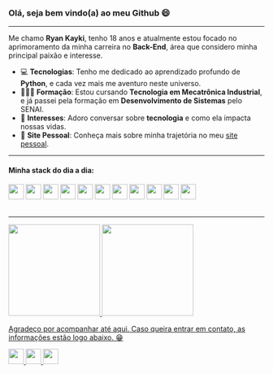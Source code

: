 ### Olá, seja bem vindo(a) ao meu Github 😄

----

Me chamo **Ryan Kayki**, tenho 18 anos e atualmente estou focado no aprimoramento da minha carreira no **Back-End**, área que considero minha principal paixão e interesse.

- 💻 **Tecnologias**: Tenho me dedicado ao aprendizado profundo de **Python**, e cada vez mais me aventuro neste universo.
- 👨🏾‍💻 **Formação**: Estou cursando **Tecnologia em Mecatrônica Industrial**, e já passei pela formação em **Desenvolvimento de Sistemas** pelo SENAI.
- 👥 **Interesses**: Adoro conversar sobre **tecnologia** e como ela impacta nossas vidas.
- 🔗 **Site Pessoal**: Conheça mais sobre minha trajetória no meu [site pessoal](https://ryankayki.vercel.app/).

----
#### Minha stack do dia a dia: 
<div>
  <img height="30em" src="https://img.shields.io/badge/React-20232A?style=for-the-badge&logo=react&logoColor=61DAFB">
  <img height="30em" src="https://img.shields.io/badge/next.js-20232A?style=for-the-badge&logo=next.js&logoColor=white">
  <img height="30em" src="https://img.shields.io/badge/Python-3776AB?style=for-the-badge&logo=python&logoColor=white">
  <img height="30em" src="https://img.shields.io/badge/JavaScript-F7DF1E?style=for-the-badge&logo=javascript&logoColor=white">
  <img height="30em" src="https://img.shields.io/badge/GIT-E34F26?style=for-the-badge&logo=git&logoColor=white">
  <img height="30em" src="https://img.shields.io/badge/GITHUB-2D333B?style=for-the-badge&logo=github&logoColor=white">
  <img height="30em" src="https://img.shields.io/badge/Windows-0078D6?style=for-the-badge&logo=windows&logoColor=white">
  <img height="30em" src="https://img.shields.io/badge/MySQL-00000F?style=for-the-badge&logo=mysql&logoColor=white">
  <img height="30em" src="https://img.shields.io/badge/Flask-000000?style=for-the-badge&logo=flask&logoColor=white">
  <img height="30em" src="https://img.shields.io/badge/VERCEL-2D333B?style=for-the-badge&logo=vercel&logoColor=white">
  <img height="30em" src="https://img.shields.io/badge/Visual_Studio_Code-0078D4?style=for-the-badge&logo=visual%20studio%20code&logoColor=white">
</div>
</br>

----

<div>
<a href="https://github.com/RyanKayki">
<img loading="lazy" height="180em" src="https://github-readme-stats.vercel.app/api/top-langs/?username=RyanKayki&layout=compact&langs_count=7&theme=dobrinext-midnight&bg_color=0d1117&text_color=c9d1d9"/>
<img loading="lazy" height="180em" src="https://github-readme-stats.vercel.app/api?username=RyanKayki&show_icons=true&theme=dobrinext-midnight&include_all_commits=true&count_private=true&bg_color=0d1117&text_color=c9d1d9"/>
</div>

<p align="left">Agradeço por acompanhar até aqui. Caso queira entrar em contato, as informações estão logo abaixo. 😁</p>

<a href="https://www.linkedin.com/in/ryan-kayki-pedroso-santos-752723294/">
  <img height="30em" src="https://img.shields.io/badge/LINKEDIN-0077B5?style=for-the-badge&logo=linkedin&logoColor=white">
</a>

<a href="mailto:ryan.santos.senai@gmail.com">
  <img height="30em" src="https://img.shields.io/badge/EMAIL-BB001B?style=for-the-badge&logo=gmail&logoColor=white">
</a>

<a href="https://www.instagram.com/ryan.kpssz/" target="blank">
  <img height="30em" src="https://img.shields.io/badge/-Instagram-%23E4405F?style=for-the-badge&logo=instagram&logoColor=white">
</a>


